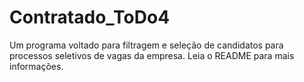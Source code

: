 # Contratado_ToDo4
Um programa voltado para filtragem e seleção de candidatos para processos seletivos de vagas da empresa. Leia o README para mais informações.

